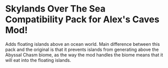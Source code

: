 # Skylands Over The Sea Compatibility Pack for Alex's Caves Mod!
 Adds floating islands above an ocean world.
Main difference between this pack and the original is that it prevents islands from generating above the Abyssal Chasm biome, as the way the mod handles the biome means that it will eat into the floating islands.
